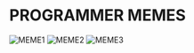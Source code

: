 # PROGRAMMER MEMES
![MEME1](https://www.semicolonworld.com/uploads/memes/gmOAZ1nNYV.jpg)
![MEME2](https://www.testbytes.net/wp-content/uploads/2019/06/Untitled-53-300x300.png)
![MEME3](https://www.thecoderpedia.com/wp-content/uploads/2020/06/Programming-Memes.jpg)